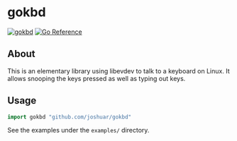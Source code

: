 # gokbd

[![gokbd](https://goreportcard.com/badge/github.com/joshuar/gokbd?style=flat-square)](https://goreportcard.com/report/github.com/joshuar/gokbd)
[![Go Reference](https://pkg.go.dev/badge/github.com/joshuar/gokbd.svg)](https://pkg.go.dev/github.com/joshuar/gokbd)

## About

This is an elementary library using libevdev to talk to a keyboard on Linux. It
allows snooping the keys pressed as well as typing out keys.

## Usage

```go
import gokbd "github.com/joshuar/gokbd"
```

See the examples under the `examples/` directory.
